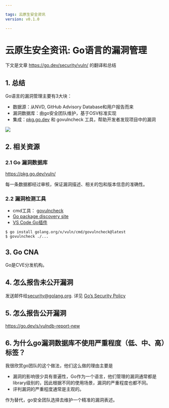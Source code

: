 ```yaml
---

tags: 云原生安全资讯
version: v0.1.0

---
```


# 云原生安全资讯: Go语言的漏洞管理

下文是文章 https://go.dev/security/vuln/ 的翻译和总结

## 1. 总结

Go语言的漏洞管理主要有3大块：

* 数据源：从NVD, GitHub Advisory Database和用户报告而来
* 漏洞数据库：由go安全团队维护，基于OSV标准实现
* 集成：[pkg.go.dev](https://pkg.go.dev/) 和 govulncheck 工具，帮助开发者发现项目中的漏洞

![](https://go.dev/security/vuln/architecture.png)

## 2. 相关资源
### 2.1 Go 漏洞数据库

https://pkg.go.dev/vuln/

每一条数据都经过审核，保证漏洞描述、相关的包和版本信息的准确性。

### 2.2 漏洞检测工具
* cmd工具： [govulncheck](https://pkg.go.dev/golang.org/x/vuln/cmd/govulncheck)
* [Go package discovery site](https://pkg.go.dev/)
* [VS Code Go插件](https://github.com/golang/vscode-go/blob/master/docs/commands.md#go-run-vulncheck-experimental)

```
$ go install golang.org/x/vuln/cmd/govulncheck@latest
$ govulncheck ./...
```

## 3. Go CNA

Go是CVE分发机构。

## 4. 怎么报告未公开漏洞

发送邮件给[security@golang.org](mailto:security@golang.org). 详见 [Go’s Security Policy](https://go.dev/security/policy) 

## 5. 怎么报告公开漏洞

https://go.dev/s/vulndb-report-new

## 6. 为什么go漏洞数据库不使用严重程度（低、中、高）标签？

我很欣赏go团队的这个做法，他们这么做的理由主要是
* 漏洞的影响很少具有普遍性，Go作为一个语言，他们管理的漏洞通常都是library级别的，因此根据不同的使用场景，漏洞的严重程度也都不同。
* 评判漏洞的严重程度通常是主观的。

作为替代，go安全团队选择去维护一个精准的漏洞表述。
